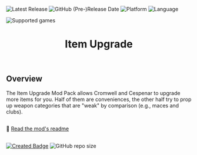 ![Latest Release](https://img.shields.io/github/v/release/Pocket-Plane-Group/Item_Upgrade?include_prereleases&color=blue)
![GitHub (Pre-)Release Date](https://img.shields.io/github/release-date-pre/Pocket-Plane-Group/Item_Upgrade?color=gold)
![Platform](https://img.shields.io/static/v1?label=platform&message=windows%20%7C%20macOS%20%7C%20linux%20%7C%20Project%20Infinity&color=informational)
![Language](https://img.shields.io/static/v1?label=language&message=English%20%7C%20French%20%7C%20German%20%7C%20Korean%20%7C%20Polish%20%7C%20Russian%20%7C%20Spanish&color=limegreen)

![Supported games](https://img.shields.io/static/v1?label=supported%20games&message=BG2%20%7C%20BGT%20%7C%20BG2EE%20%7C%20EET&color=dodgerblue)


<div align="center"><h1></a>Item Upgrade</h1>

</div><br>

## 

## Overview



The Item Upgrade Mod Pack allows Cromwell and Cespenar to upgrade more items for you. Half of them are conveniences, the other half try to prop up weapon categories that are "weak" by comparison (e.g., maces and clubs).

## 

:page_facing_up: [Read the mod's readme](https://raw.githubusercontent.com/Pocket-Plane-Group/Item_Upgrade/master/itemupgrade/readme-itemupgrades.txt) 

## 

[![Created Badge](https://badges.pufler.dev/created/Pocket-Plane-Group/Item_Upgrade?style=plastic&label=Created)](https://badges.pufler.dev)
![GitHub repo size](https://img.shields.io/github/repo-size/Pocket-Plane-Group/Item_Upgrade?style=plastic&label=repo%20size)
